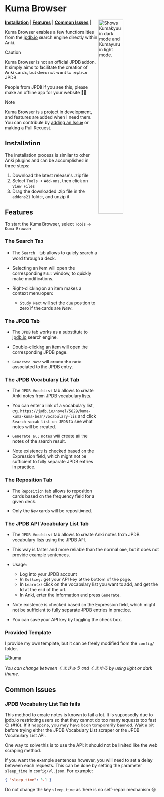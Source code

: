 # Kuma Browser

<picture>
  <source media="(prefers-color-scheme: dark)" srcset="./resources/white.png">
  <source media="(prefers-color-scheme: light)" srcset="./resources/black.png">
  <img alt="Shows Kumakyuu in dark mode and Kumayuru in light mode." src="./resources/black.png" align="right" width="40%">
</picture>

[**Installation**](#installation) |
[**Features**](#features) |
[**Common Issues**](#common-issues) |


Kuma Browser enables a few functionalities from the [jpdb.io](jpdb.io) search engine directly within Anki.

> [!CAUTION]
> Kuma Browser is not an official JPDB addon. It simply aims to facilitate the creation of Anki cards, but does not want to replace JPDB. 
> 
> People from JPDB if you see this, please make an offline app for your website 🖤🤍

> [!NOTE]
> Kuma Browser is a project in development, and features are added when I need them. 
> You can contribute by [adding an Issue](https://github.com/Raffaelbdl/kuma-browser/issues/new) or making a Pull Request.

## Installation
The installation process is similar to other Anki plugins and can be accomplished in three steps:

1) Download the latest release's .zip file
2) Select `Tools` → `Add-ons`, then click on `View Files`
3) Drag the downloaded .zip file in the `addons21` folder, and unzip it

## Features
To start the Kuma Browser, select `Tools` → `Kuma Browser`

### The Search Tab

- The `Search`　tab allows to quicly search a word through a deck.

- Selecting an item will open the corresponding `Edit` window, to quickly make modifications.

- Right-clicking on an item makes a context menu open:
  - `Study Next` will set the `due` position to zero if the cards are *New*.
  
### The JPDB Tab

- The `JPDB` tab works as a substitute to [jpdb.io](jpdb.io) search engine.

- Double-clicking an item will open the corresponding JPDB page.

- `Generate Note` will create the note associated to the JPDB entry.

### The JPDB Vocabulary List Tab

- The `JPDB VocabList` tab allows to create Anki notes from JPDB vocabulary lists.

- You can enter a link of a vocabulary list, eg. `https://jpdb.io/novel/5829/kuma-kuma-kuma-bear/vocabulary-lis` and click `Search vocab list on JPDB` to see what notes will be created.
  
- `Generate all notes` will create all the notes of the search result.

- Note existence is checked based on the Expression field, which might not be sufficient to fully separate JPDB entries in practice.

### The Reposition Tab

- The `Reposition` tab allows to reposition cards based on the frequency field for a given deck.

- Only the `New` cards will be repositioned.

### The JPDB API Vocabulary List Tab

- The `JPDB VocabList` tab allows to create Anki notes from JPDB vocabulary lists using the JPDB API.
  
- This way is faster and more reliable than the normal one, but it does not provide example sentences.

- Usage:
  - Log into your JPDB account
  - In `Settings` get your API key at the bottom of the page.
  - In `Learn(x)` click on the vocabulary list you want to add, and get the Id at the end of the url.
  - In Anki, enter the information and press `Generate`.

- Note existence is checked based on the Expression field, which might not be sufficient to fully separate JPDB entries in practice.
  
- You can save your API key by toggling the check box.


### Provided Template

I provide my own template, but it can be freely modified from the `config/` folder.

![kuma](./resources/kuma.png)


*You can change between くまきゅう and くまゆる by using light or dark theme.*

## Common Issues

### JPDB Vocabulary List Tab fails

This method to create notes is known to fail a lot. It is supposedly due to jpdb.io restricting users so that they cannot do too many requests too fast 😶 ([#18](https://github.com/Raffaelbdl/kuma-browser/issues/18)). If it happens, you may have been temporarily banned. Wait a bit before trying either the JPDB Vocabulary List scraper or the JPDB Vocabulary List API. 

One way to solve this is to use the API: it should not be limited like the web scraping method.

If you want the example sentences however, you will need to set a delay between each requests. This can be done by setting the parameter `sleep_time` in `config/vl.json`. For example:

```json
{ "sleep_time": 0.1 }
```

Do not change the key `sleep_time` as there is no self-repair mechanism 😆
